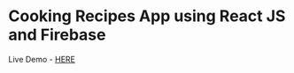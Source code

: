 # Cooking Recipes App using React JS and Firebase

Live Demo - [HERE](https://cooking-recipe-2b78d.web.app)